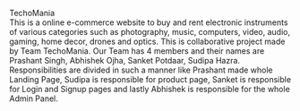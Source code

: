 TechoMania <br/> 
This is a online e-commerce website to buy and rent electronic instruments of various categories such as photography, music, computers, video, audio, gaming, home decor, drones and optics.
This is collaborative project made by Team TechoMania. Our Team has 4 members and their names are Prashant Singh, Abhishek Ojha, Sanket Potdaar, Sudipa Hazra.
Responsibilities are divided in such a manner like Prashant made whole Landing Page, Sudipa is responsible for product page, Sanket is responsible for Login and Signup pages and lastly Abhishek is responsible for the whole Admin Panel.  
